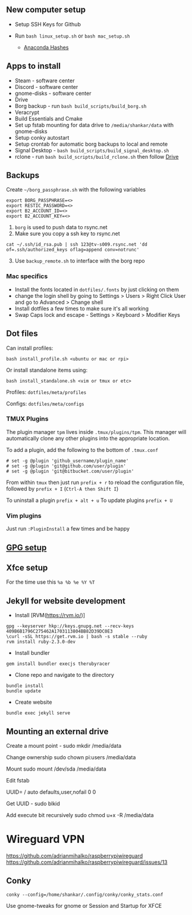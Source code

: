 ## New computer setup

* Setup SSH Keys for Github
* Run `bash linux_setup.sh` or `bash mac_setup.sh`

    * [Anaconda Hashes](https://docs.anaconda.com/anaconda/install/hashes/)

## Apps to install

* Steam - software center
* Discord - software center
* gnome-disks - software center
* Drive
* Borg backup - run `bash build_scripts/build_borg.sh`
* Veracrypt
* Build Essentials and Cmake
* Set up fstab mounting for data drive to `/media/shankar/data` with gnome-disks
* Setup conky autostart
* Setup crontab for automatic borg backups to local and remote
* Signal Desktop - `bash build_scripts/build_signal_desktop.sh`
* rclone - run `bash build_scripts/build_rclone.sh` then follow [Drive](https://rclone.org/drive/)

## Backups

Create `~/borg_passphrase.sh` with the following variables

~~~
export BORG_PASSPHRASE=<>
export RESTIC_PASSWORD=<>
export B2_ACCOUNT_ID=<>
export B2_ACCOUNT_KEY=<>
~~~

1. `borg` is used to push data to rsync.net
2. Make sure you copy a ssh key to rsync.net 

~~~
cat ~/.ssh/id_rsa.pub | ssh 123@tv-s009.rsync.net 'dd of=.ssh/authorized_keys oflag=append conv=notrunc'
~~~

3. Use `backup_remote.sh` to interface with the borg repo

### Mac specifics

* Install the fonts located in `dotfiles/.fonts` by just clicking on them
* change the login shell by going to Settings > Users > Right Click User and go to Advanced > Change shell
* Install dotfiles a few times to make sure it's all working
* Swap Caps lock and escape - Settings > Keyboard > Modifier Keys

## Dot files

Can install profiles:

~~~
bash install_profile.sh <ubuntu or mac or rpi>
~~~

Or install standalone items using:

~~~
bash install_standalone.sh <vim or tmux or etc>
~~~

Profiles: `dotfiles/meta/profiles`

Configs: `dotfiles/meta/configs`

### TMUX Plugins
The plugin manager `tpm` lives inside `.tmux/plugins/tpm`. 
This manager will automatically clone any other plugins into the appropriate location.

To add a plugin, add the following to the bottom of `.tmux.conf`
~~~
# set -g @plugin 'github_username/plugin_name'
# set -g @plugin 'git@github.com/user/plugin'
# set -g @plugin 'git@bitbucket.com/user/plugin'
~~~

From within `tmux` then just run `prefix + r` to reload the configuration file, followed by
`prefix + I` (`Ctrl-A then Shift I`)

To uninstall a plugin `prefix + alt + u`
To update plugins `prefix + U`

### Vim plugins

Just run `:PluginInstall` a few times and be happy

## [GPG setup](./gpg.md)

## Xfce setup

For the time use this `%a %b %e %Y %T`

## Jekyll for website development

* Install [RVM(https://rvm.io/)]
~~~
gpg --keyserver hkp://keys.gnupg.net --recv-keys 409B6B1796C275462A1703113804BB82D39DC0E3
\curl -sSL https://get.rvm.io | bash -s stable --ruby
rvm install ruby-2.3.0-dev
~~~
* Install bundler
~~~
gem install bundler execjs therubyracer
~~~
* Clone repo and navigate to the directory
~~~
bundle install
bundle update
~~~
* Create website
~~~
bundle exec jekyll serve
~~~

## Mounting an external drive

Create a mount point - sudo mkdir /media/data

Change ownership sudo chown pi:users /media/data

Mount sudo mount /dev/sda /media/data

Edit fstab

UUID=<UUID> /<mount point> auto defaults,user,nofail 0 0 

Get UUID - sudo blkid

Add execute bit recursively sudo chmod u+x -R /media/data

# Wireguard VPN

https://github.com/adrianmihalko/raspberrypiwireguard
https://github.com/adrianmihalko/raspberrypiwireguard/issues/13

## Conky

~~~
conky --config=/home/shankar/.config/conky/conky_stats.conf
~~~

Use gnome-tweaks for gnome or Session and Startup for XFCE
